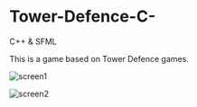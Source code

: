 # Tower-Defence-C-

C++ & SFML

This is a game based on Tower Defence games.

![screen1](https://i.imgur.com/7z7XhUo.png)


![screen2](https://i.imgur.com/v53uGWY.png)
